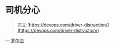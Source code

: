 # 司机分心

> 原文:[https://devops.com/driver-distraction/](https://devops.com/driver-distraction/)

— [罗尔泊](https://devops.com/author/breselman/)